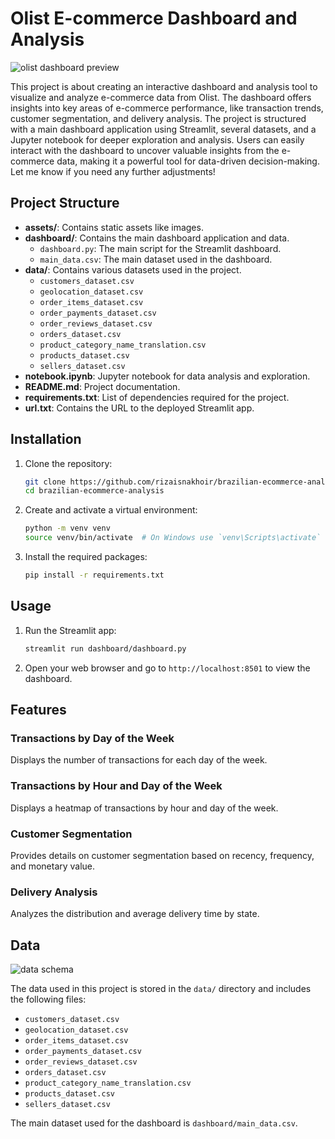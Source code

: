 # Olist E-commerce Dashboard and Analysis

![olist dashboard preview](https://github.com/rizaisnakhoir/brazilian-ecommerce-analysis/blob/main/assets/dashboard.gif?raw=true)

This project is about creating an interactive dashboard and analysis tool to visualize and analyze e-commerce data from Olist. The dashboard offers insights into key areas of e-commerce performance, like transaction trends, customer segmentation, and delivery analysis. The project is structured with a main dashboard application using Streamlit, several datasets, and a Jupyter notebook for deeper exploration and analysis. Users can easily interact with the dashboard to uncover valuable insights from the e-commerce data, making it a powerful tool for data-driven decision-making. Let me know if you need any further adjustments!

## Project Structure

- **assets/**: Contains static assets like images.
- **dashboard/**: Contains the main dashboard application and data.
  - `dashboard.py`: The main script for the Streamlit dashboard.
  - `main_data.csv`: The main dataset used in the dashboard.
- **data/**: Contains various datasets used in the project.
  - `customers_dataset.csv`
  - `geolocation_dataset.csv`
  - `order_items_dataset.csv`
  - `order_payments_dataset.csv`
  - `order_reviews_dataset.csv`
  - `orders_dataset.csv`
  - `product_category_name_translation.csv`
  - `products_dataset.csv`
  - `sellers_dataset.csv`
- **notebook.ipynb**: Jupyter notebook for data analysis and exploration.
- **README.md**: Project documentation.
- **requirements.txt**: List of dependencies required for the project.
- **url.txt**: Contains the URL to the deployed Streamlit app.

## Installation

1. Clone the repository:
    ```sh
    git clone https://github.com/rizaisnakhoir/brazilian-ecommerce-analysis.git
    cd brazilian-ecommerce-analysis
    ```

2. Create and activate a virtual environment:
    ```sh
    python -m venv venv
    source venv/bin/activate  # On Windows use `venv\Scripts\activate`
    ```

3. Install the required packages:
    ```sh
    pip install -r requirements.txt
    ```

## Usage

1. Run the Streamlit app:
    ```sh
    streamlit run dashboard/dashboard.py
    ```

2. Open your web browser and go to `http://localhost:8501` to view the dashboard.

## Features

### Transactions by Day of the Week

Displays the number of transactions for each day of the week.

### Transactions by Hour and Day of the Week

Displays a heatmap of transactions by hour and day of the week.

### Customer Segmentation

Provides details on customer segmentation based on recency, frequency, and monetary value.

### Delivery Analysis

Analyzes the distribution and average delivery time by state.

## Data
![data schema](https://i.imgur.com/HRhd2Y0.png)

The data used in this project is stored in the `data/` directory and includes the following files:
- `customers_dataset.csv`
- `geolocation_dataset.csv`
- `order_items_dataset.csv`
- `order_payments_dataset.csv`
- `order_reviews_dataset.csv`
- `orders_dataset.csv`
- `product_category_name_translation.csv`
- `products_dataset.csv`
- `sellers_dataset.csv`

The main dataset used for the dashboard is `dashboard/main_data.csv`.
